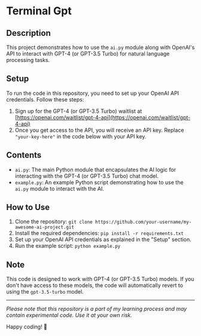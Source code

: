 # Terminal Gpt

## Description

This project demonstrates how to use the `ai.py` module along with OpenAI's API to interact with GPT-4 (or GPT-3.5 Turbo) for natural language processing tasks.

## Setup

To run the code in this repository, you need to set up your OpenAI API credentials. Follow these steps:

1. Sign up for the GPT-4 (or GPT-3.5 Turbo) waitlist at [https://openai.com/waitlist/gpt-4-api](https://openai.com/waitlist/gpt-4-api)
2. Once you get access to the API, you will receive an API key. Replace `"your-key-here"` in the code below with your API key.
## Contents

- `ai.py`: The main Python module that encapsulates the AI logic for interacting with the GPT-4 (or GPT-3.5 Turbo) chat model.
- `example.py`: An example Python script demonstrating how to use the `ai.py` module to interact with the AI.

## How to Use

1. Clone the repository: `git clone https://github.com/your-username/my-awesome-ai-project.git`
2. Install the required dependencies: `pip install -r requirements.txt`
3. Set up your OpenAI API credentials as explained in the "Setup" section.
4. Run the example script: `python example.py`

## Note

This code is designed to work with GPT-4 (or GPT-3.5 Turbo) models. If you don't have access to these models, the code will automatically revert to using the `gpt-3.5-turbo` model.

---

*Please note that this repository is a part of my learning process and may contain experimental code. Use it at your own risk.*

Happy coding! 🚀
